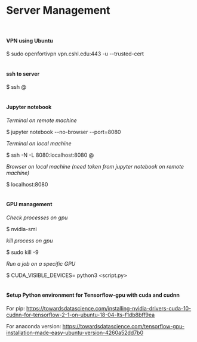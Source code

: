 
# Server Management
<br>

#### VPN using Ubuntu 
$ sudo openfortivpn vpn.cshl.edu:443 -u <username> --trusted-cert <token>
<br>
<br>

#### ssh to server
$ ssh <username>@<server-ip>
<br>
<br>


#### Jupyter notebook

_Terminal on remote machine_

$ jupyter notebook --no-browser --port=8080

_Terminal on local machine_

$ ssh -N -L 8080:localhost:8080 <username>@<server-ip>

_Browser on local machine (need token from jupyter notebook on remote machine)_

$ localhost:8080 
<br>
<br>

#### GPU management

_Check processes on gpu_

$ nvidia-smi

_kill process on gpu_

$ sudo kill -9 <PID>

_Run a job on a specific GPU_

$ CUDA_VISIBLE_DEVICES=<gpu> python3 <script.py>
<br>
<br>

#### Setup Python environment for Tensorflow-gpu with cuda and cudnn

For pip:
https://towardsdatascience.com/installing-nvidia-drivers-cuda-10-cudnn-for-tensorflow-2-1-on-ubuntu-18-04-lts-f1db8bff9ea

For anaconda version:
https://towardsdatascience.com/tensorflow-gpu-installation-made-easy-ubuntu-version-4260a52dd7b0

<br>
<br>
<br>
<br>
